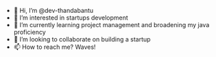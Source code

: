 - 👋 Hi, I’m @dev-thandabantu
- 👀 I’m interested in startups development
- 🌱 I’m currently learning project management and broadening my java proficiency
- 💞️ I’m looking to collaborate on building a startup
- 📫 How to reach me? Waves!

<!---
dev-thandabantu/dev-thandabantu is a ✨ special ✨ repository because its `README.md` (this file) appears on your GitHub profile.
You can click the Preview link to take a look at your changes.
--->

